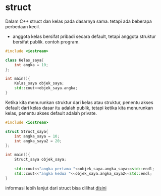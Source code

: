 # struct

Dalam C++ struct dan kelas pada dasarnya sama. tetapi ada beberapa perbedaan kecil. 
- anggota kelas bersifat pribadi secara default, tetapi anggota struktur bersifat publik. contoh program.
```cpp
#include <iostream>

class Kelas_saya{
    int angka = 10;
};

int main(){
    Kelas_saya objek_saya;
    std::cout<<objek_saya.angka;
}
```
Ketika kita menurunkan struktur dari kelas atau struktur, penentu akses default dari kelas dasar itu adalah publik, tetapi ketika kita menurunkan kelas, penentu akses default adalah private.
```cpp
#include <iostream>

struct Struct_saya{
    int angka_saya = 10;
    int angka_saya2 = 20;
};

int main(){
    Struct_saya objek_saya;
    
    std::cout<<"angka pertama "<<objek_saya.angka_saya<<std::endl;
    std::cout<<"angka kedua "<<objek_saya.angka_saya2<<std::endl;
}
```

informasi lebih lanjut dari struct bisa dilihat [disini](https://www.youtube.com/watch?v=ELCI_U4OF5w&list=PLZS-MHyEIRo4Ze0bbGB1WKBSNMPzi-eWI&index=61)
